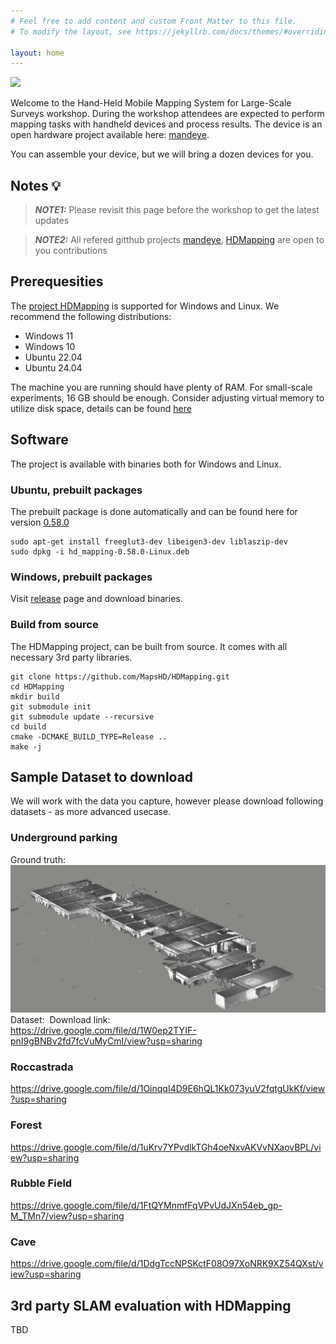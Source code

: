 ```yaml
---
# Feel free to add content and custom Front Matter to this file.
# To modify the layout, see https://jekyllrb.com/docs/themes/#overriding-theme-defaults

layout: home
---
```

![](assets/100-2.gif)

Welcome to the Hand-Held Mobile Mapping System for Large-Scale Surveys workshop.
During the workshop attendees are expected to perform mapping tasks with handheld devices and 
process results.
The device is an open hardware project available here: [mandeye](https://github.com/JanuszBedkowski/mandeye_controller).

You can assemble your device, but we will bring a dozen devices for you.

## Notes 💡
> **_NOTE1:_** Please revisit this page before the workshop to get the latest updates

> **_NOTE2:_** All refered gitthub projects [mandeye](https://github.com/JanuszBedkowski/mandeye_controller), 
 [HDMapping](https://github.com/MapsHD/HDMapping) are open to you contributions

## Prerequesities

The [project HDMapping](https://github.com/MapsHD/HDMapping) is supported for Windows and Linux.
We recommend the following distributions:
- Windows 11
- Windows 10
- Ubuntu 22.04
- Ubuntu 24.04

The machine you are running should have plenty of RAM. 
For small-scale experiments, 16 GB should be enough. 
Consider adjusting virtual memory to utilize disk space, details can be found [here](https://github.com/MapsHD/HDMapping/blob/main/doc/virtual_memory.md)

## Software
The project is available with binaries both for Windows and Linux.

### Ubuntu, prebuilt packages

The prebuilt package is done automatically and can be found here for version [0.58.0](assets/hd_mapping-0.58.0-Linux.deb)

```
sudo apt-get install freeglut3-dev libeigen3-dev liblaszip-dev
sudo dpkg -i hd_mapping-0.58.0-Linux.deb 
```

### Windows, prebuilt packages

Visit [release](https://github.com/MapsHD/HDMapping/releases/tag/v0.58) page and download binaries.

### Build from source

The HDMapping project, can be built from source. It comes with all necessary 3rd party libraries.

```
git clone https://github.com/MapsHD/HDMapping.git
cd HDMapping
mkdir build
git submodule init
git submodule update --recursive
cd build
cmake -DCMAKE_BUILD_TYPE=Release ..
make -j
```


## Sample Dataset to download

We will work with the data you capture, however please download following datasets - as more advanced usecase.

### Underground parking
Ground truth:\
![](assets/undeground_groundtruth.png)
Dataset:
![]()
Download link:\
https://drive.google.com/file/d/1W0ep2TYIF-pnI9gBNBv2fd7fcVuMyCmI/view?usp=sharing

### Roccastrada

https://drive.google.com/file/d/1OinqqI4D9E6hQL1Kk073yuV2fqtgUkKf/view?usp=sharing

### Forest 
https://drive.google.com/file/d/1uKrv7YPvdlkTGh4oeNxvAKVvNXaovBPL/view?usp=sharing

### Rubble Field
https://drive.google.com/file/d/1FtQYMnmfFqVPvUdJXn54eb_gp-M_TMn7/view?usp=sharing

### Cave
https://drive.google.com/file/d/1DdgTccNPSKctF08O97XoNRK9XZ54QXst/view?usp=sharing

## 3rd party SLAM evaluation with HDMapping

TBD
